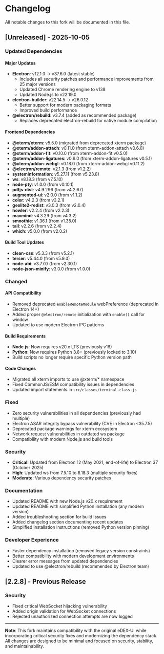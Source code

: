 # Changelog

All notable changes to this fork will be documented in this file.

## [Unreleased] - 2025-10-05

### Updated Dependencies

#### Major Updates
- **Electron**: v12.1.0 → v37.6.0 (latest stable)
  - Includes all security patches and performance improvements from 25 major versions
  - Updated Chrome rendering engine to v138
  - Updated Node.js to v22.19.0
- **electron-builder**: v22.14.5 → v26.0.12
  - Better support for modern packaging formats
  - Improved build performance
- **@electron/rebuild**: v3.7.4 (added as recommended package)
  - Replaces deprecated electron-rebuild for native module compilation

#### Frontend Dependencies
- **@xterm/xterm**: v5.5.0 (migrated from deprecated xterm package)
- **@xterm/addon-attach**: v0.11.0 (from xterm-addon-attach v0.6.0)
- **@xterm/addon-fit**: v0.10.0 (from xterm-addon-fit v0.5.0)
- **@xterm/addon-ligatures**: v0.9.0 (from xterm-addon-ligatures v0.5.1)
- **@xterm/addon-webgl**: v0.18.0 (from xterm-addon-webgl v0.11.2)
- **@electron/remote**: v2.1.3 (from v1.2.2)
- **systeminformation**: v5.27.11 (from v5.23.8)
- **ws**: v8.18.3 (from v7.5.10)
- **node-pty**: v1.0.0 (from v0.10.1)
- **pdfjs-dist**: v4.9.296 (from v4.2.67)
- **augmented-ui**: v2.0.0 (from v1.1.2)
- **color**: v4.2.3 (from v3.2.1)
- **geolite2-redist**: v3.0.3 (from v2.0.4)
- **howler**: v2.2.4 (from v2.2.3)
- **maxmind**: v4.3.29 (from v4.3.2)
- **smoothie**: v1.36.1 (from v1.35.0)
- **tail**: v2.2.6 (from v2.2.4)
- **which**: v5.0.0 (from v2.0.2)

#### Build Tool Updates
- **clean-css**: v5.3.3 (from v5.2.1)
- **terser**: v5.44.0 (from v5.9.0)
- **node-abi**: v3.77.0 (from v2.30.1)
- **node-json-minify**: v3.0.0 (from v1.0.0)

### Changed

#### API Compatibility
- Removed deprecated `enableRemoteModule` webPreference (deprecated in Electron 14+)
- Added proper `@electron/remote` initialization with `enable()` call for window
- Updated to use modern Electron IPC patterns

#### Build Requirements
- **Node.js**: Now requires v20.x LTS (previously v16)
- **Python**: Now requires Python 3.8+ (previously locked to 3.10)
- Build scripts no longer require specific Python version path

#### Code Changes
- Migrated all xterm imports to use @xterm/* namespace
- Fixed CommonJS/ESM compatibility issues in dependencies
- Updated import statements in `src/classes/terminal.class.js`

### Fixed
- Zero security vulnerabilities in all dependencies (previously had multiple)
- Electron ASAR integrity bypass vulnerability (CVE in Electron <35.7.5)
- Deprecated package warnings for xterm ecosystem
- Network request vulnerabilities in outdated ws package
- Compatibility with modern Node.js and build tools

### Security
- **Critical**: Updated from Electron 12 (May 2021, end-of-life) to Electron 37 (October 2025)
- **High**: Updated ws from 7.5.10 to 8.18.3 (multiple security fixes)
- **Moderate**: Various dependency security patches

### Documentation
- Updated README with new Node.js v20.x requirement
- Updated README with simplified Python installation (any modern version)
- Added troubleshooting section for build issues
- Added changelog section documenting recent updates
- Simplified installation instructions (removed Python version pinning)

### Developer Experience
- Faster dependency installation (removed legacy version constraints)
- Better compatibility with modern development environments
- Clearer error messages from updated dependencies
- Updated to use @electron/rebuild (recommended by Electron team)

## [2.2.8] - Previous Release

### Security
- Fixed critical WebSocket hijacking vulnerability
- Added origin validation for WebSocket connections
- Rejected unauthorized connection attempts are now logged

---

**Note**: This fork maintains compatibility with the original eDEX-UI while incorporating critical security fixes and modernizing the dependency stack. All changes are designed to be minimal and focused on security, stability, and maintainability.
